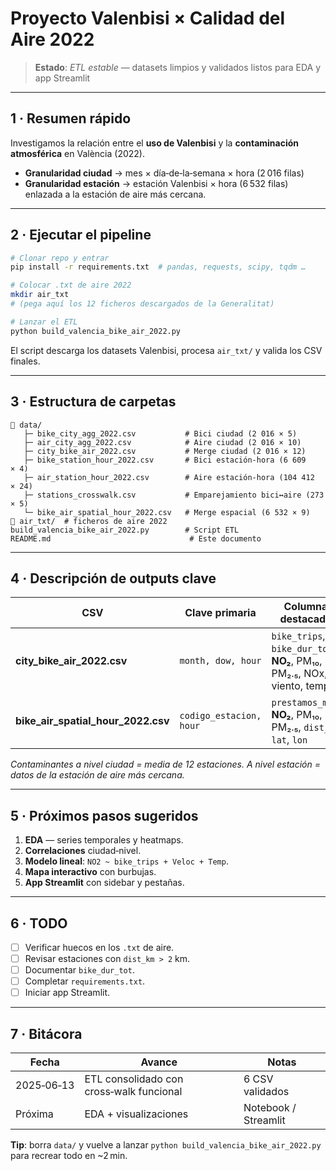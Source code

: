 # Proyecto **Valenbisi × Calidad del Aire 2022**

> **Estado**: *ETL estable* — datasets limpios y validados listos para EDA y app Streamlit

---

## 1 · Resumen rápido

Investigamos la relación entre el **uso de Valenbisi** y la **contaminación atmosférica** en València (2022).

* **Granularidad ciudad** → mes × día‑de‑la‑semana × hora (2 016 filas)
* **Granularidad estación** → estación Valenbisi × hora (6 532 filas) enlazada a la estación de aire más cercana.

---

## 2 · Ejecutar el pipeline

```bash
# Clonar repo y entrar
pip install -r requirements.txt  # pandas, requests, scipy, tqdm …

# Colocar .txt de aire 2022
mkdir air_txt
# (pega aquí los 12 ficheros descargados de la Generalitat)

# Lanzar el ETL
python build_valencia_bike_air_2022.py
```

El script descarga los datasets Valenbisi, procesa `air_txt/` y valida los CSV finales.

---

## 3 · Estructura de carpetas

```
📂 data/
   ├─ bike_city_agg_2022.csv           # Bici ciudad (2 016 × 5)
   ├─ air_city_agg_2022.csv            # Aire ciudad (2 016 × 10)
   ├─ city_bike_air_2022.csv           # Merge ciudad (2 016 × 12)
   ├─ bike_station_hour_2022.csv       # Bici estación‑hora (6 609 × 4)
   ├─ air_station_hour_2022.csv        # Aire estación‑hora (104 412 × 24)
   ├─ stations_crosswalk.csv           # Emparejamiento bici↔aire (273 × 5)
   └─ bike_air_spatial_hour_2022.csv   # Merge espacial (6 532 × 9)
📂 air_txt/  # ficheros de aire 2022
build_valencia_bike_air_2022.py        # Script ETL
README.md                               # Este documento
```

---

## 4 · Descripción de outputs clave

| CSV                                    | Clave primaria          | Columnas destacadas                                                        |
| -------------------------------------- | ----------------------- | -------------------------------------------------------------------------- |
| **city\_bike\_air\_2022.csv**          | `month, dow, hour`      | `bike_trips`, `bike_dur_tot`, **NO₂**, PM₁₀, PM₂.₅, NOx, O₃, viento, temp. |
| **bike\_air\_spatial\_hour\_2022.csv** | `codigo_estacion, hour` | `prestamos_mean`, **NO₂**, PM₁₀, PM₂.₅, `dist_km`, `lat`, `lon`            |

*Contaminantes a nivel ciudad = media de 12 estaciones. A nivel estación = datos de la estación de aire más cercana.*

---

## 5 · Próximos pasos sugeridos

1. **EDA** — series temporales y heatmaps.
2. **Correlaciones** ciudad‑nivel.
3. **Modelo lineal**: `NO2 ~ bike_trips + Veloc + Temp`.
4. **Mapa interactivo** con burbujas.
5. **App Streamlit** con sidebar y pestañas.

---

## 6 · TODO

* [ ] Verificar huecos en los `.txt` de aire.
* [ ] Revisar estaciones con `dist_km > 2` km.
* [ ] Documentar `bike_dur_tot`.
* [ ] Completar `requirements.txt`.
* [ ] Iniciar app Streamlit.

---

## 7 · Bitácora

| Fecha      | Avance                                   | Notas                |
| ---------- | ---------------------------------------- | -------------------- |
| 2025‑06‑13 | ETL consolidado con cross‑walk funcional | 6 CSV validados      |
| Próxima    | EDA + visualizaciones                    | Notebook / Streamlit |

>

**Tip**: borra `data/` y vuelve a lanzar `python build_valencia_bike_air_2022.py` para recrear todo en \~2 min.
